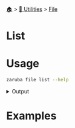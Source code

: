<!--startTocheader-->
[🏠](../../README.md) > [🔧 Utilities](../README.md) > [File](README.md)
# List
<!--endTocHeader-->

# Usage

<!--startCode-->
```bash
zaruba file list --help
```
 
<details>
<summary>Output</summary>
 
```````
list files/folders in a path

Usage:
  zaruba file list <strDirPath> [flags]

Flags:
  -h, --help   help for list
```````
</details>
<!--endCode-->

# Examples

<!--startTocSubTopic-->
<!--endTocSubTopic-->